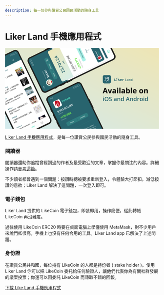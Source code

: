 ```yaml
---
description: 每一位參與讚賞公民國民活動的隨身工具
---
```


# Liker Land 手機應用程式

![](../../.gitbook/assets/likecoin_ad72_appstore_og_ios_android.png)

[Liker Land 手機應用程式](https://like.co/in/getapp)，是每一位讚賞公民參與國民活動的隨身工具。

### 閱讀器

閱讀器還助你追蹤曾經讚過的作者及最受歡迎的文章，掌握你最關注的內容。詳細操作請[參考這篇](https://docs.like.co/v/zh/user-guide/liker-land/discovering-contents)。

不少讀者都曾遇到一個問題：按讚時總被要求重新登入，令體驗大打節扣，減低按讚的意欲；Liker Land 解決了這問題，一次登入即可。

### 電子錢包

Liker Land 提供的 LikeCoin 電子錢包，即裝即用，操作簡便，從此轉帳 LikeCoin 再沒難度。

過往使用 LikeCoin ERC20 時要在桌面電腦上學懂使用 MetaMask，對不少用戶來說門檻很高，手機上也沒有任何合用的工具。Liker Land app 已解決了上述問題。

### 身份證

在讚賞公民共和國，每位持有 LikeCoin 的人都是持份者 \( stake holder \)。使用 Liker Land 你可以把 LikeCoin 委托給任何驗證人，讓他們代表你為有關社群發展的議案投票；你還可以因委託 LikeCoin 而賺取不錯的回報。 

[下載 Like Land 手機應用程式](https://like.co/in/getapp)

